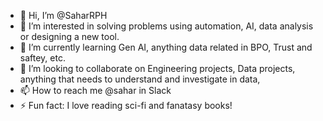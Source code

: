 - 👋 Hi, I’m @SaharRPH
- 👀 I’m interested in solving problems using automation, AI, data analysis or designing a new tool. 
- 🌱 I’m currently learning Gen AI, anything data related in BPO, Trust and saftey, etc.
- 💞️ I’m looking to collaborate on Engineering projects, Data projects, anything that needs to understand and investigate in data, 
- 📫 How to reach me @sahar in Slack
- ⚡ Fun fact: I love reading sci-fi and fanatasy books!

<!---
SaharRPH/SaharRPH is a ✨ special ✨ repository because its `README.md` (this file) appears on your GitHub profile.
You can click the Preview link to take a look at your changes.
--->
